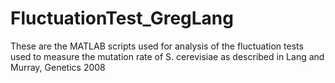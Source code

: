 # FluctuationTest_GregLang
These are the MATLAB scripts used for analysis of the fluctuation tests used to measure the mutation rate of S. cerevisiae as described in Lang and Murray, Genetics 2008
